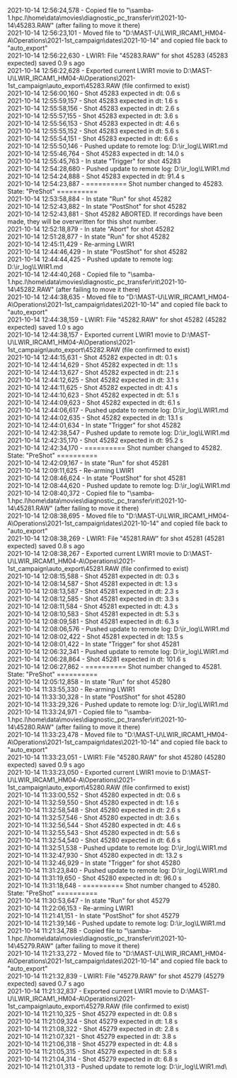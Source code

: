 2021-10-14 12:56:24,578 - Copied file to "\\samba-1.hpc.l\home\data\movies\diagnostic_pc_transfer\rit\2021-10-14\45283.RAW" (after failing to move it there)\
2021-10-14 12:56:23,101 - Moved file to "D:\MAST-U\LWIR_IRCAM1_HM04-A\Operations\2021-1st_campaign\dates\2021-10-14" and copied file back to "auto_export"\
2021-10-14 12:56:22,630 - LWIR1: File "45283.RAW" for shot 45283 (45283 expected) saved 0.9 s ago\
2021-10-14 12:56:22,628 - Exported current LWIR1 movie to D:\MAST-U\LWIR_IRCAM1_HM04-A\Operations\2021-1st_campaign\auto_export\45283.RAW (file confirmed to exist)\
2021-10-14 12:56:00,160 - Shot 45283 expected in dt: 0.6 s\
2021-10-14 12:55:59,157 - Shot 45283 expected in dt: 1.6 s\
2021-10-14 12:55:58,156 - Shot 45283 expected in dt: 2.6 s\
2021-10-14 12:55:57,155 - Shot 45283 expected in dt: 3.6 s\
2021-10-14 12:55:56,153 - Shot 45283 expected in dt: 4.6 s\
2021-10-14 12:55:55,152 - Shot 45283 expected in dt: 5.6 s\
2021-10-14 12:55:54,151 - Shot 45283 expected in dt: 6.6 s\
2021-10-14 12:55:50,146 - Pushed update to remote log: D:\ir_log\LWIR1.md\
2021-10-14 12:55:46,764 - Shot 45283 expected in dt: 14.0 s\
2021-10-14 12:55:45,763 - In state "Trigger" for shot 45283\
2021-10-14 12:54:28,680 - Pushed update to remote log: D:\ir_log\LWIR1.md\
2021-10-14 12:54:24,888 - Shot 45283 expected in dt: 91.4 s\
2021-10-14 12:54:23,887 - ========== Shot number changed to 45283. State: "PreShot" ==========\
2021-10-14 12:53:58,884 - In state "Run" for shot 45282\
2021-10-14 12:52:43,882 - In state "PostShot" for shot 45282\
2021-10-14 12:52:43,881 - Shot 45282 ABORTED. If recordings have been made, they will be overwritten for this shot number.\
2021-10-14 12:52:18,879 - In state "Abort" for shot 45282\
2021-10-14 12:51:28,877 - In state "Run" for shot 45282\
2021-10-14 12:45:11,429 - Re-arming LWIR1\
2021-10-14 12:44:46,429 - In state "PostShot" for shot 45282\
2021-10-14 12:44:44,425 - Pushed update to remote log: D:\ir_log\LWIR1.md\
2021-10-14 12:44:40,268 - Copied file to "\\samba-1.hpc.l\home\data\movies\diagnostic_pc_transfer\rit\2021-10-14\45282.RAW" (after failing to move it there)\
2021-10-14 12:44:38,635 - Moved file to "D:\MAST-U\LWIR_IRCAM1_HM04-A\Operations\2021-1st_campaign\dates\2021-10-14" and copied file back to "auto_export"\
2021-10-14 12:44:38,159 - LWIR1: File "45282.RAW" for shot 45282 (45282 expected) saved 1.0 s ago\
2021-10-14 12:44:38,157 - Exported current LWIR1 movie to D:\MAST-U\LWIR_IRCAM1_HM04-A\Operations\2021-1st_campaign\auto_export\45282.RAW (file confirmed to exist)\
2021-10-14 12:44:15,631 - Shot 45282 expected in dt: 0.1 s\
2021-10-14 12:44:14,629 - Shot 45282 expected in dt: 1.1 s\
2021-10-14 12:44:13,627 - Shot 45282 expected in dt: 2.1 s\
2021-10-14 12:44:12,625 - Shot 45282 expected in dt: 3.1 s\
2021-10-14 12:44:11,625 - Shot 45282 expected in dt: 4.1 s\
2021-10-14 12:44:10,623 - Shot 45282 expected in dt: 5.1 s\
2021-10-14 12:44:09,623 - Shot 45282 expected in dt: 6.1 s\
2021-10-14 12:44:06,617 - Pushed update to remote log: D:\ir_log\LWIR1.md\
2021-10-14 12:44:02,635 - Shot 45282 expected in dt: 13.1 s\
2021-10-14 12:44:01,634 - In state "Trigger" for shot 45282\
2021-10-14 12:42:38,547 - Pushed update to remote log: D:\ir_log\LWIR1.md\
2021-10-14 12:42:35,170 - Shot 45282 expected in dt: 95.2 s\
2021-10-14 12:42:34,170 - ========== Shot number changed to 45282. State: "PreShot" ==========\
2021-10-14 12:42:09,167 - In state "Run" for shot 45281\
2021-10-14 12:09:11,625 - Re-arming LWIR1\
2021-10-14 12:08:46,624 - In state "PostShot" for shot 45281\
2021-10-14 12:08:44,620 - Pushed update to remote log: D:\ir_log\LWIR1.md\
2021-10-14 12:08:40,372 - Copied file to "\\samba-1.hpc.l\home\data\movies\diagnostic_pc_transfer\rit\2021-10-14\45281.RAW" (after failing to move it there)\
2021-10-14 12:08:38,695 - Moved file to "D:\MAST-U\LWIR_IRCAM1_HM04-A\Operations\2021-1st_campaign\dates\2021-10-14" and copied file back to "auto_export"\
2021-10-14 12:08:38,269 - LWIR1: File "45281.RAW" for shot 45281 (45281 expected) saved 0.8 s ago\
2021-10-14 12:08:38,267 - Exported current LWIR1 movie to D:\MAST-U\LWIR_IRCAM1_HM04-A\Operations\2021-1st_campaign\auto_export\45281.RAW (file confirmed to exist)\
2021-10-14 12:08:15,588 - Shot 45281 expected in dt: 0.3 s\
2021-10-14 12:08:14,587 - Shot 45281 expected in dt: 1.3 s\
2021-10-14 12:08:13,587 - Shot 45281 expected in dt: 2.3 s\
2021-10-14 12:08:12,585 - Shot 45281 expected in dt: 3.3 s\
2021-10-14 12:08:11,584 - Shot 45281 expected in dt: 4.3 s\
2021-10-14 12:08:10,583 - Shot 45281 expected in dt: 5.3 s\
2021-10-14 12:08:09,581 - Shot 45281 expected in dt: 6.3 s\
2021-10-14 12:08:06,576 - Pushed update to remote log: D:\ir_log\LWIR1.md\
2021-10-14 12:08:02,422 - Shot 45281 expected in dt: 13.5 s\
2021-10-14 12:08:01,422 - In state "Trigger" for shot 45281\
2021-10-14 12:06:32,341 - Pushed update to remote log: D:\ir_log\LWIR1.md\
2021-10-14 12:06:28,864 - Shot 45281 expected in dt: 101.6 s\
2021-10-14 12:06:27,862 - ========== Shot number changed to 45281. State: "PreShot" ==========\
2021-10-14 12:05:12,858 - In state "Run" for shot 45280\
2021-10-14 11:33:55,330 - Re-arming LWIR1\
2021-10-14 11:33:30,328 - In state "PostShot" for shot 45280\
2021-10-14 11:33:29,326 - Pushed update to remote log: D:\ir_log\LWIR1.md\
2021-10-14 11:33:24,971 - Copied file to "\\samba-1.hpc.l\home\data\movies\diagnostic_pc_transfer\rit\2021-10-14\45280.RAW" (after failing to move it there)\
2021-10-14 11:33:23,478 - Moved file to "D:\MAST-U\LWIR_IRCAM1_HM04-A\Operations\2021-1st_campaign\dates\2021-10-14" and copied file back to "auto_export"\
2021-10-14 11:33:23,051 - LWIR1: File "45280.RAW" for shot 45280 (45280 expected) saved 0.9 s ago\
2021-10-14 11:33:23,050 - Exported current LWIR1 movie to D:\MAST-U\LWIR_IRCAM1_HM04-A\Operations\2021-1st_campaign\auto_export\45280.RAW (file confirmed to exist)\
2021-10-14 11:33:00,552 - Shot 45280 expected in dt: 0.6 s\
2021-10-14 11:32:59,550 - Shot 45280 expected in dt: 1.6 s\
2021-10-14 11:32:58,548 - Shot 45280 expected in dt: 2.6 s\
2021-10-14 11:32:57,546 - Shot 45280 expected in dt: 3.6 s\
2021-10-14 11:32:56,544 - Shot 45280 expected in dt: 4.6 s\
2021-10-14 11:32:55,543 - Shot 45280 expected in dt: 5.6 s\
2021-10-14 11:32:54,540 - Shot 45280 expected in dt: 6.6 s\
2021-10-14 11:32:51,538 - Pushed update to remote log: D:\ir_log\LWIR1.md\
2021-10-14 11:32:47,930 - Shot 45280 expected in dt: 13.2 s\
2021-10-14 11:32:46,929 - In state "Trigger" for shot 45280\
2021-10-14 11:31:23,840 - Pushed update to remote log: D:\ir_log\LWIR1.md\
2021-10-14 11:31:19,650 - Shot 45280 expected in dt: 96.0 s\
2021-10-14 11:31:18,648 - ========== Shot number changed to 45280. State: "PreShot" ==========\
2021-10-14 11:30:53,647 - In state "Run" for shot 45279\
2021-10-14 11:22:06,153 - Re-arming LWIR1\
2021-10-14 11:21:41,151 - In state "PostShot" for shot 45279\
2021-10-14 11:21:39,146 - Pushed update to remote log: D:\ir_log\LWIR1.md\
2021-10-14 11:21:34,788 - Copied file to "\\samba-1.hpc.l\home\data\movies\diagnostic_pc_transfer\rit\2021-10-14\45279.RAW" (after failing to move it there)\
2021-10-14 11:21:33,272 - Moved file to "D:\MAST-U\LWIR_IRCAM1_HM04-A\Operations\2021-1st_campaign\dates\2021-10-14" and copied file back to "auto_export"\
2021-10-14 11:21:32,839 - LWIR1: File "45279.RAW" for shot 45279 (45279 expected) saved 0.7 s ago\
2021-10-14 11:21:32,837 - Exported current LWIR1 movie to D:\MAST-U\LWIR_IRCAM1_HM04-A\Operations\2021-1st_campaign\auto_export\45279.RAW (file confirmed to exist)\
2021-10-14 11:21:10,325 - Shot 45279 expected in dt: 0.8 s\
2021-10-14 11:21:09,324 - Shot 45279 expected in dt: 1.8 s\
2021-10-14 11:21:08,322 - Shot 45279 expected in dt: 2.8 s\
2021-10-14 11:21:07,321 - Shot 45279 expected in dt: 3.8 s\
2021-10-14 11:21:06,318 - Shot 45279 expected in dt: 4.8 s\
2021-10-14 11:21:05,315 - Shot 45279 expected in dt: 5.8 s\
2021-10-14 11:21:04,314 - Shot 45279 expected in dt: 6.8 s\
2021-10-14 11:21:01,313 - Pushed update to remote log: D:\ir_log\LWIR1.md\
